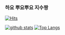 ### 하요 뿌요뿌요 지수짱 ###
[![Hits](https://hits.seeyoufarm.com/api/count/incr/badge.svg?url=https%3A%2F%2Fgithub.com%2Fmaejo-o)](https://hits.seeyoufarm.com)
<!--
**maejo-o/maejo-o** is a ✨ _special_ ✨ repository because its `README.md` (this file) appears on your GitHub profile.

Here are some ideas to get you started:

- 🔭 I’m currently working on ...
- 🌱 I’m currently learning ...
- 👯 I’m looking to collaborate on ...
- 🤔 I’m looking for help with ...
- 💬 Ask me about ...
- 📫 How to reach me: ...
- 😄 Pronouns: ...
- ⚡ Fun fact: ...
-->

[![github stats](https://github-readme-stats.vercel.app/api?username=maejo-o&show_icons=true&hide_border=true)](https://github.com/maejo-o)
[![Top Langs](https://github-readme-stats.vercel.app/api/top-langs/?username=maejo-o&layout=compact)](https://github.com/maejo-o)

